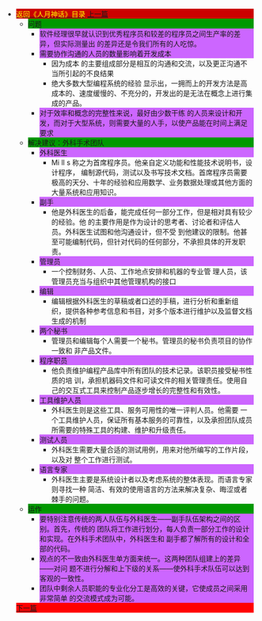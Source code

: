 <div><ul>
	<li><div style="background-color:#cc0000;">
<a href="/lessons/2013/01/30/man-month-read00/" title="返回《人月神话》目录"><font color="#FFFF00" >返回《人月神话》目录</font></a>
<a href="/lessons/2013/01/30/man-month-read02/" title="上一篇">上一篇</a></div>
		<ul>
	<li><div style="background-color:#009900;">问题</div>
		<ul>
	<li><div style="background-color:#cc66ff;">软件经理很早就认识到优秀程序员和较差的程序员之间生产率的差异，但实际测量出 的差异还是令我们所有的人吃惊。</div></li>
	<li><div style="background-color:#cc66ff;">需要协作沟通的人员的数量影响着开发成本</div>
		<ul>
	<li><div>因为成本 的主要组成部分是相互的沟通和交流，以及更正沟通不当所引起的不良结果</div></li>
	<li><div>绝大多数大型编程系统的经验 显示出，一拥而上的开发方法是高成本的、速度缓慢的、不充分的，开发出的是无法在概念上进行集成的产品。</div></li></ul></li>
	<li><div style="background-color:#cc66ff;">对于效率和概念的完整性来说，最好由少数干练 的人员来设计和开发，而对于大型系统，则需要大量的人手，以使产品能在时间上满足要求</div></li></ul></li>
	<li><div style="background-color:#009900;">解决建议：外科手术团队</div>
		<ul>
	<li><div style="background-color:#cc66ff;">外科医生</div>
		<ul>
	<li><div>Mi ll s 称之为首席程序员。他亲自定义功能和性能技术说明书，设计程序， 编制源代码，测试以及书写技术文档。首席程序员需要极高的天分、十年的经验和应用数学、业务数据处理或其他方面的大量系统和应用知识。</div></li></ul></li>
	<li><div style="background-color:#cc66ff;">副手</div>
		<ul>
	<li><div>他是外科医生的后备，能完成任何一部分工作，但是相对具有较少的经验。他 的主要作用是作为设计的思考者、讨论者和评估人员。外科医生试图和他沟通设计，但不受 到他建议的限制。他甚至可能编制代码，但针对代码的任何部分，不承担具体的开发职责。</div></li></ul></li>
	<li><div style="background-color:#cc66ff;">管理员</div>
		<ul>
	<li><div>一个控制财务、人员、工作地点安排和机器的专业管 理人员，该管理员充当与组织中其他管理机构的接口</div></li></ul></li>
	<li><div style="background-color:#cc66ff;">编辑</div>
		<ul>
	<li><div>编辑根据外科医生的草稿或者口述的手稿，进行分析和重新组 织，提供各种参考信息和书目，对多个版本进行维护以及监督文档生成的机制</div></li></ul></li>
	<li><div style="background-color:#cc66ff;">两个秘书</div>
		<ul>
	<li><div>管理员和编辑每个人需要一个秘书。管理员的秘书负责项目的协作一致和 非产品文件。</div></li></ul></li>
	<li><div style="background-color:#cc66ff;">程序职员</div>
		<ul>
	<li><div>他负责维护编程产品库中所有团队的技术记录。该职员接受秘书性质的培 训，承担机器码文件和可读文件的相关管理责任。使用自己的交互式工具来控制产品逐步增长的完整性和有效性。</div></li></ul></li>
	<li><div style="background-color:#cc66ff;">工具维护人员</div>
		<ul>
	<li><div>外科医生则是这些工具、服务可用性的唯一评判人员。他需要 一个工具维护人员，保证所有基本服务的可靠性，以及承担团队成员所需要的特殊工具的构建、维护和升级责任。</div></li></ul></li>
	<li><div style="background-color:#cc66ff;">测试人员</div>
		<ul>
	<li><div>外科医生需要大量合适的测试用例，用来对他所编写的工作片段，以及对 整个工作进行测试。</div></li></ul></li>
	<li><div style="background-color:#cc66ff;">语言专家</div>
		<ul>
	<li><div>外科医生主要是系统设计者以及考虑系统的整体表现。而语言专家则寻找一种 简洁、有效的使用语言的方法来解决复杂、晦涩或者棘手的问题。</div></li></ul></li></ul></li>
	<li><div style="background-color:#009900;">运作</div>
		<ul>
	<li><div style="background-color:#cc66ff;">要特别注意传统的两人队伍与外科医生——副手队伍架构之间的区别。首先，传统的 团队将工作进行划分，每人负责一部分工作的设计和实现。在外科手术团队中，外科医生和 副手都了解所有的设计和全部的代码。</div></li>
	<li><div style="background-color:#cc66ff;">观点的不一致由外科医生单方面来统一。这两种团队组建上的差异——对问 题不进行分解和上下级的关系——使外科手术队伍可以达到客观的一致性。</div></li>
	<li><div style="background-color:#cc66ff;">团队中剩余人员职能的专业化分工是高效的关键，它使成员之间采用非常简单 的交流模式成为可能。</div></li></ul></li></ul>
	<div style="background-color:#ff0000;"><a href="/lessons/2013/03/30/man-month-read04/" title="下一篇">下一篇</a></div>
</li></ul></div>